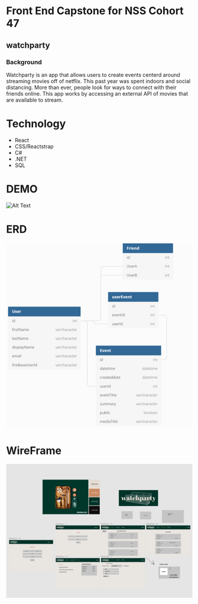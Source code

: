 # Front End Capstone for NSS Cohort 47
## watchparty
### Background
Watchparty is an app that allows users to create events centerd around streaming movies off of netflix. This past year was spent indoors and social distancing. More than ever, people look for ways to connect with their friends online. This app works by accessing an external API of movies that are available to stream. 

# Technology
- React
- CSS/Reactstrap
- C#
- .NET
- SQL

# DEMO
![Alt Text](https://github.com/srcrank/watchparty/blob/src-datatesting/DEMO.gif)

# ERD
![image](https://github.com/srcrank/watchparty/blob/src-datatesting/ERD.png)

# WireFrame
![image](https://github.com/srcrank/watchparty/blob/src-datatesting/wireframe.png)
